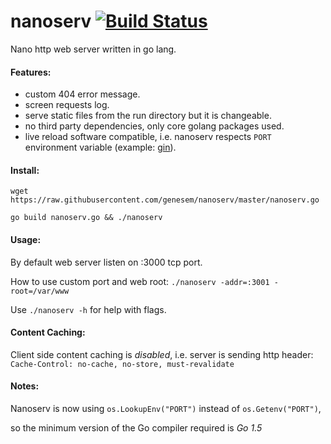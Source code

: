 nanoserv [![Build Status](https://travis-ci.org/genesem/nanoserv.svg?branch=master)](https://travis-ci.org/genesem/nanoserv)
========

Nano http web server written in go lang.


#### Features:

* custom 404 error message.
* screen requests log.
* serve static files from the run directory but it is changeable.
* no third party dependencies, only core golang packages used.
* live reload software compatible, i.e. nanoserv respects `PORT` environment variable
  (example: [gin](https://github.com/codegangsta/gin)).


#### Install:

  `wget https://raw.githubusercontent.com/genesem/nanoserv/master/nanoserv.go`

  `go build nanoserv.go && ./nanoserv`

#### Usage:

By default web server listen on :3000 tcp port.

How to use custom port and web root: `./nanoserv -addr=:3001 -root=/var/www`

Use `./nanoserv -h` for help with flags.

#### Content Caching:

Client side content caching is *disabled*, i.e. server is sending http header:
    `Cache-Control: no-cache, no-store, must-revalidate`

#### Notes:

Nanoserv is now using `os.LookupEnv("PORT")` instead of `os.Getenv("PORT")`,

so the minimum version of the Go compiler required is *Go 1.5*
